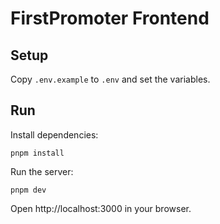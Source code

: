 # FirstPromoter Frontend

## Setup

Copy `.env.example` to `.env` and set the variables.

## Run

Install dependencies:

```
pnpm install
```

Run the server:

```
pnpm dev
```

Open http://localhost:3000 in your browser.
